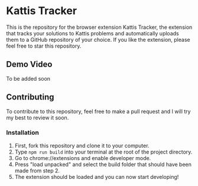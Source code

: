 # Kattis Tracker

This is the repository for the browser extension Kattis Tracker, the extension that tracks your solutions to Kattis problems and automatically uploads
them to a GitHub repository of your choice. If you like the extension, please feel free to star this repository.

## Demo Video

To be added soon

## Contributing

To contribute to this repository, feel free to make a pull request and I will try my best to review it soon.

### Installation

1. First, fork this repository and clone it to your computer.
2. Type `npm run build` into your terminal at the root of the project directory.
3. Go to chrome://extensions and enable developer mode.
4. Press "load unpacked" and select the build folder that should have been made from step 2.
5. The extension should be loaded and you can now start developing!